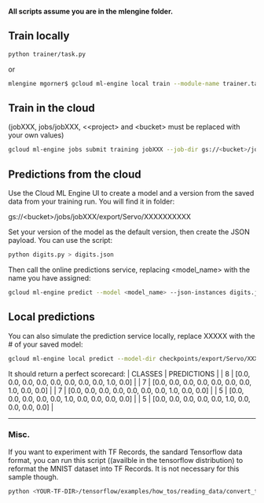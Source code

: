 **All scripts assume you are in the mlengine folder.**
## Train locally
```bash
python trainer/task.py
```
or
```bash
mlengine mgorner$ gcloud ml-engine local train --module-name trainer.task --package-path trainer
```
## Train in the cloud
(jobXXX, jobs/jobXXX, &lt;<project&gt; and &lt;bucket&gt; must be replaced with your own values)
```bash
gcloud ml-engine jobs submit training jobXXX --job-dir gs://<bucket>/jobs/jobXXX --project <project> --config=config.yaml --module-name trainer.task --package-path trainer
```
## Predictions from the cloud
Use the Cloud ML Engine UI to create a model and a version from
the saved data from your training run.
You will find it in folder:

gs://&lt;bucket&gt;/jobs/jobXXX/export/Servo/XXXXXXXXXX

Set your version of the model as the default version, then
create the JSON payload. You can use the script:
```bash
python digits.py > digits.json
```
Then call the online predictions service, replacing <model_name> with the name you have assigned:
```bash
gcloud ml-engine predict --model <model_name> --json-instances digits.json
```

## Local predictions
You can also simulate the prediction service locally, replace XXXXX with the # of your saved model:
```bash
gcloud ml-engine local predict --model-dir checkpoints/export/Servo/XXXXX --json-instances digits.json
```
It should return a perfect scorecard:
| CLASSES | PREDICTIONS                                         |
|  8      |  [0.0, 0.0, 0.0, 0.0, 0.0, 0.0, 0.0, 0.0, 1.0, 0.0] |
|  7      |  [0.0, 0.0, 0.0, 0.0, 0.0, 0.0, 0.0, 1.0, 0.0, 0.0] |
|  7      |  [0.0, 0.0, 0.0, 0.0, 0.0, 0.0, 0.0, 1.0, 0.0, 0.0] |
|  5      |  [0.0, 0.0, 0.0, 0.0, 0.0, 1.0, 0.0, 0.0, 0.0, 0.0] |
|  5      |  [0.0, 0.0, 0.0, 0.0, 0.0, 1.0, 0.0, 0.0, 0.0, 0.0] |

---
### Misc.
If you want to experiment with TF Records, the sandard Tensorflow
data format, you can run this script ((availble in the tensorflow distribution)
to reformat the MNIST dataset into TF Records. It is not necessary for this sample though.

```bash
python <YOUR-TF-DIR>/tensorflow/examples/how_tos/reading_data/convert_to_records.py --directory=data --validation_size=0
```

